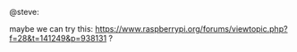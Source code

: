 @steve:

maybe we can try this:
   https://www.raspberrypi.org/forums/viewtopic.php?f=28&t=141249&p=938131
?
